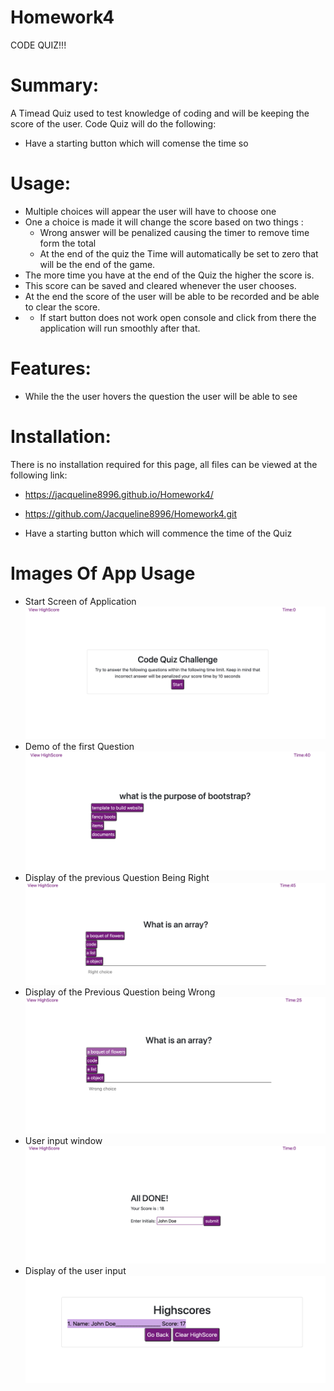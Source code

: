 # Homework4
CODE QUIZ!!!

# Summary:
A Timead Quiz used to test knowledge of coding and will be keeping the score of the user. 
Code Quiz will do the following: 
* Have a starting button which will comense the time so

# Usage:
* Multiple choices will appear the user will have to choose one 
* One a choice is made it will change the score based on two things : 
	* Wrong answer will be penalized causing the timer to remove time form the total 
    *  At the end of the quiz the Time will automatically be set to zero that will  be the end of the game. 
* The more time you have at the end of the Quiz the higher the score is.
* This score can be saved and cleared whenever the user chooses. 
* At the end the score of the user will be able to be recorded and be able to clear the score.
* * If start button does not work open console and click from there the application will run smoothly after that.



# Features:
*  While the the user hovers the question the user will be able to see
 
# Installation:
  There is no installation required for this page, all files can be viewed at the following link:
* https://jacqueline8996.github.io/Homework4/ 
* https://github.com/Jacqueline8996/Homework4.git

* Have a starting button which will commence the time of the Quiz
 
# Images Of App Usage 
* Start Screen of Application
![alt text](asset/Demo_Photos/Quiz_Start.png)
* Demo of the first Question 
![alt text](asset/Demo_Photos/Q1.png)
* Display of the previous Question Being Right 
![alt text](asset/Demo_Photos/RightChoice.png)
* Display of the Previous Question being Wrong 
![alt text](asset/Demo_Photos/WrongQuizanswer.png)
* User input window 
![alt text](asset/Demo_Photos/User_input.png)
* Display of the user input 
![alt text](asset/Demo_Photos/HighscoreScreen.png)